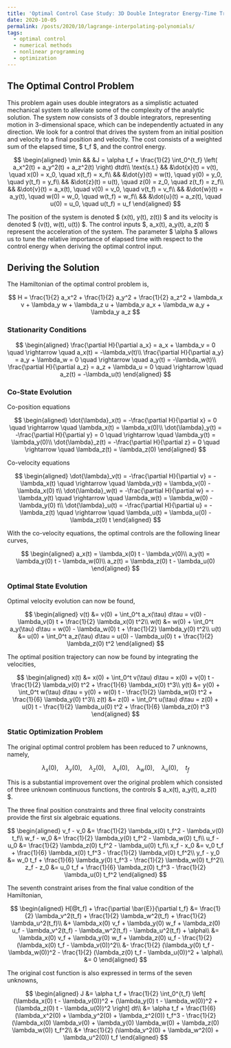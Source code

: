 ```yaml
---
title: 'Optimal Control Case Study: 3D Double Integrator Energy-Time Tradeoff'
date: 2020-10-05
permalink: /posts/2020/10/lagrange-interpolating-polynomials/
tags:
  - optimal control
  - numerical methods
  - nonlinear programming
  - optimization
---
```


## The Optimal Control Problem

This problem again uses double integrators as a simplistic actuated mechanical system to alleviate some of the complexity of the analytic solution.
The system now consists of 3 double integrators, representing motion in 3-dimensional space, which can be independently actuated in any direction.
We look for a control that drives the system from an initial position and velocity to a final position and velocity.
The cost consists of a weighted sum of the elapsed time, \$ t_f \$, and the control energy.

$$
  \begin{aligned}
    \min && &J = \alpha t_f + \frac{1}{2} \int_0^{t_f} \left( a_x^2(t) + a_y^2(t) + a_z^2(t) \right) dtdt\\
    \text{s.t.} && &\dot{x}(t) = v(t), \quad x(0) = x_0, \quad x(t_f) = x_f\\
    && &\dot{y}(t) = w(t), \quad y(0) = y_0, \quad y(t_f) = y_f\\
    && &\dot{z}(t) = u(t), \quad z(0) = z_0, \quad z(t_f) = z_f\\
    && &\dot{v}(t) = a_x(t), \quad v(0) = v_0, \quad v(t_f) = v_f\\
    && &\dot{w}(t) = a_y(t), \quad w(0) = w_0, \quad w(t_f) = w_f\\
    && &\dot{u}(t) = a_z(t), \quad u(0) = u_0, \quad u(t_f) = u_f
  \end{aligned}
$$

The position of the system is denoted \$ (x(t), y(t), z(t)) \$ and its velocity is denoted \$ (v(t), w(t), u(t)) \$.
The control inputs \$, a_x(t), a_y(t), a_z(t) \$ represent the acceleration of the system.
The parameter \$ \alpha \$ allows us to tune the relative importance of elapsed time with respect to the control energy when deriving the optimal control input.

## Deriving the Solution

The Hamiltonian of the optimal control problem is,

$$
  H = \frac{1}{2} a_x^2 + \frac{1}{2} a_y^2 + \frac{1}{2} a_z^2 + \lambda_x v + \lambda_y w + \lambda_z u + \lambda_v a_x + \lambda_w a_y + \lambda_y a_z 
$$

### Stationarity Conditions

$$
  \begin{aligned}
    \frac{\partial H}{\partial a_x} = a_x + \lambda_v = 0 \quad \rightarrow \quad a_x(t) = -\lambda_v(t)\\
    \frac{\partial H}{\partial a_y} = a_y + \lambda_w = 0 \quad \rightarrow \quad a_y(t) = -\lambda_w(t)\\
    \frac{\partial H}{\partial a_z} = a_z + \lambda_u = 0 \quad \rightarrow \quad a_z(t) = -\lambda_u(t)
  \end{aligned}
$$

### Co-State Evolution

Co-position equations

$$
  \begin{aligned}
    \dot{\lambda}_x(t) = -\frac{\partial H}{\partial x} = 0 \quad \rightarrow \quad \lambda_x(t) = \lambda_x(0)\\
    \dot{\lambda}_y(t) = -\frac{\partial H}{\partial y} = 0 \quad \rightarrow \quad \lambda_y(t) = \lambda_y(0)\\
    \dot{\lambda}_z(t) = -\frac{\partial H}{\partial z} = 0 \quad \rightarrow \quad \lambda_z(t) = \lambda_z(0)
  \end{aligned}
$$

Co-velocity equations

$$
  \begin{aligned}
    \dot{\lambda}_v(t) = -\frac{\partial H}{\partial v} = -\lambda_x(t) \quad \rightarrow \quad \lambda_v(t) = \lambda_v(0) - \lambda_x(0) t\\
    \dot{\lambda}_w(t) = -\frac{\partial H}{\partial w} = -\lambda_y(t) \quad \rightarrow \quad \lambda_w(t) = \lambda_w(0) - \lambda_y(0) t\\
    \dot{\lambda}_u(t) = -\frac{\partial H}{\partial u} = -\lambda_z(t) \quad \rightarrow \quad \lambda_u(t) = \lambda_u(0) - \lambda_z(0) t
  \end{aligned}
$$

With the co-velocity equations, the optimal controls are the following linear curves,

$$
  \begin{aligned}
    a_x(t) = \lambda_x(0) t - \lambda_v(0)\\
    a_y(t) = \lambda_y(0) t - \lambda_w(0)\\
    a_z(t) = \lambda_z(0) t - \lambda_u(0)
  \end{aligned}
$$

### Optimal State Evolution

Optimal velocity evolution can now be found,

$$
  \begin{aligned}
    v(t) &= v(0) + \int_0^t a_x(\tau) d\tau = v(0) - \lambda_v(0) t + \frac{1}{2} \lambda_x(0) t^2\\
    w(t) &= w(0) + \int_0^t a_y(\tau) d\tau = w(0) - \lambda_w(0) t + \frac{1}{2} \lambda_y(0) t^2\\
    u(t) &= u(0) + \int_0^t a_z(\tau) d\tau = u(0) - \lambda_u(0) t + \frac{1}{2} \lambda_z(0) t^2
  \end{aligned}
$$

The optimal position trajectory can now be found by integrating the velocities,

$$
  \begin{aligned}
    x(t) &= x(0) + \int_0^t v(\tau) d\tau = x(0) + v(0) t - \frac{1}{2} \lambda_v(0) t^2 + \frac{1}{6} \lambda_x(0) t^3\\
    y(t) &= y(0) + \int_0^t w(\tau) d\tau = y(0) + w(0) t - \frac{1}{2} \lambda_w(0) t^2 + \frac{1}{6} \lambda_y(0) t^3\\
    z(t) &= z(0) + \int_0^t u(\tau) d\tau = z(0) + u(0) t - \frac{1}{2} \lambda_u(0) t^2 + \frac{1}{6} \lambda_z(0) t^3
  \end{aligned}
$$

### Static Optimization Problem

The original optimal control problem has been reduced to 7 unknowns, namely,

$$
  \lambda_x(0), \quad \lambda_y(0), \quad \lambda_z(0), \quad \lambda_v(0), \quad \lambda_w(0), \quad \lambda_u(0), \quad t_f
$$

This is a substantial improvement over the original problem which consisted of three unknown continuous functions, the controls \$ a_x(t), a_y(t), a_z(t) \$.

The three final position constraints and three final velocity constraints provide the first six algebraic equations.

$$
  \begin{aligned}
    v_f - v_0 &= \frac{1}{2} \lambda_x(0) t_f^2 - \lambda_v(0) t_f\\
    w_f - w_0 &= \frac{1}{2} \lambda_y(0) t_f^2 - \lambda_w(0) t_f\\
    u_f - u_0 &= \frac{1}{2} \lambda_z(0) t_f^2 - \lambda_u(0) t_f\\
    x_f - x_0 &= v_0 t_f + \frac{1}{6} \lambda_x(0) t_f^3 - \frac{1}{2} \lambda_v(0) t_f^2\\
    y_f - y_0 &= w_0 t_f + \frac{1}{6} \lambda_y(0) t_f^3 - \frac{1}{2} \lambda_w(0) t_f^2\\
    z_f - z_0 &= u_0 t_f + \frac{1}{6} \lambda_z(0) t_f^3 - \frac{1}{2} \lambda_u(0) t_f^2
  \end{aligned}
$$

The seventh constraint arises from the final value condition of the Hamiltonian,

$$
  \begin{aligned}
  H[@t_f] + \frac{\partial \bar{E}}{\partial t_f} &= \frac{1}{2} \lambda_v^2(t_f) + \frac{1}{2} \lambda_w^2(t_f) + \frac{1}{2} \lambda_u^2(t_f)\\
  &+ \lambda_x(0) v_f + \lambda_y(0) w_f + \lambda_z(0) u_f - \lambda_v^2(t_f) - \lambda_w^2(t_f) - \lambda_u^2(t_f) + \alpha\\
  &= \lambda_x(0) v_f + \lambda_y(0) w_f + \lambda_z(0) u_f - \frac{1}{2} (\lambda_x(0) t_f - \lambda_v(0))^2\\
  &- \frac{1}{2} (\lambda_y(0) t_f - \lambda_w(0))^2 - \frac{1}{2} (\lambda_z(0) t_f - \lambda_u(0))^2 + \alpha\\
  &= 0
  \end{aligned}
$$

The original cost function is also expressed in terms of the seven unknowns,

$$
  \begin{aligned}
  J &= \alpha t_f + \frac{1}{2} \int_0^{t_f} \left[ (\lambda_x(0) t - \lambda_v(0))^2 + (\lambda_y(0) t - \lambda_w(0))^2 + (\lambda_z(0) t - \lambda_u(0))^2 \right] dt\\
  &= \alpha t_f + \frac{1}{6} (\lambda_x^2(0) + \lambda_y^2(0) + \lambda_z^2(0)) t_f^3 - \frac{1}{2} (\lambda_x(0) \lambda_v(0) + \lambda_y(0) \lambda_w(0) + \lambda_z(0) \lambda_w(0)) t_f^2\\
  &+ \frac{1}{2} (\lambda_v^2(0) + \lambda_w^2(0) + \lambda_u^2(0)) t_f
  \end{aligned}
$$
